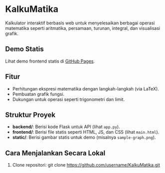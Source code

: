 # KalkuMatika

Kalkulator interaktif berbasis web untuk menyelesaikan berbagai operasi matematika seperti aritmatika, persamaan, turunan, integral, dan visualisasi grafik.

## Demo Statis

Lihat demo frontend statis di [GitHub Pages](https://username.github.io/KalkuMatika/).

## Fitur

- Perhitungan ekspresi matematika dengan langkah-langkah (via LaTeX).
- Pembuatan grafik fungsi.
- Dukungan untuk operasi seperti trigonometri dan limit.

## Struktur Proyek

- **backend/**: Berisi kode Flask untuk API (lihat `app.py`).
- **frontend/**: Berisi file statis seperti HTML, JS, dan CSS (lihat `main.html`).
- **static/**: Berisi gambar statis untuk demo (misalnya `sample-graph.png`).

## Cara Menjalankan Secara Lokal

1. Clone repositori:
   git clone https://github.com/username/KalkuMatika.git
